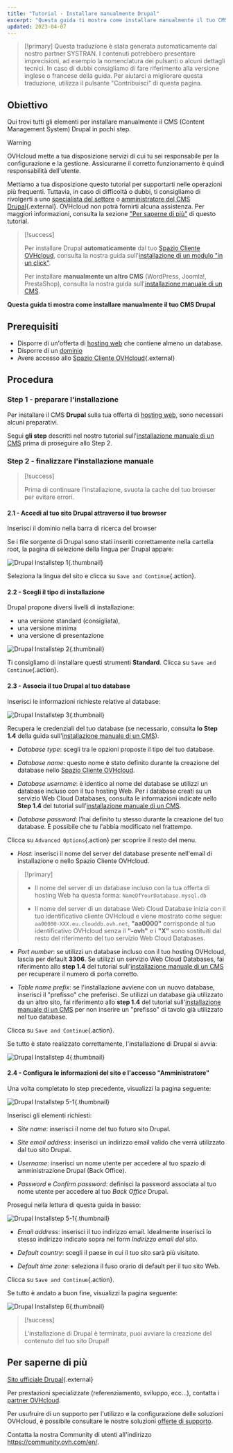 ```yaml
---
title: "Tutorial - Installare manualmente Drupal"
excerpt: "Questa guida ti mostra come installare manualmente il tuo CMS Drupal"
updated: 2023-04-07
---
```


> [!primary]
> Questa traduzione è stata generata automaticamente dal nostro partner SYSTRAN. I contenuti potrebbero presentare imprecisioni, ad esempio la nomenclatura dei pulsanti o alcuni dettagli tecnici. In caso di dubbi consigliamo di fare riferimento alla versione inglese o francese della guida. Per aiutarci a migliorare questa traduzione, utilizza il pulsante "Contribuisci" di questa pagina.
>
  
## Obiettivo

Qui trovi tutti gli elementi per installare manualmente il CMS (Content Management System) Drupal in pochi step.

> [!warning]
>
> OVHcloud mette a tua disposizione servizi di cui tu sei responsabile per la configurazione e la gestione. Assicurarne il corretto funzionamento è quindi responsabilità dell'utente.
> 
> Mettiamo a tua disposizione questo tutorial per supportarti nelle operazioni più frequenti. Tuttavia, in caso di difficoltà o dubbi, ti consigliamo di rivolgerti a uno [specialista del settore](partner.) o [amministratore del CMS Drupal](https://www.drupal.org/support){.external}. OVHcloud non potrà fornirti alcuna assistenza. Per maggiori informazioni, consulta la sezione ["Per saperne di più"](cms_manual_installation_drupal_#go-further.) di questo tutorial.
>

> [!success]
>
> Per installare Drupal **automaticamente** dal tuo [Spazio Cliente OVHcloud](manager.), consulta la nostra guida sull'[installazione di un modulo "in un click"](cms_install_1_click_modules1.).
>
> Per installare **manualmente un altro CMS** (WordPress, Joomla!, PrestaShop), consulta la nostra guida sull'[installazione manuale di un CMS](cms_manual_installation1.).
>

**Questa guida ti mostra come installare manualmente il tuo CMS Drupal**
  
## Prerequisiti

- Disporre di un'offerta di [hosting web](hosting.) che contiene almeno un database.
- Disporre di un [dominio](domains.)
- Avere accesso allo [Spazio Cliente OVHcloud](manager.){.external}
  
## Procedura

### Step 1 - preparare l'installazione <a name="step1"></a>

Per installare il CMS **Drupal** sulla tua offerta di [hosting web](hosting.), sono necessari alcuni preparativi.

Segui **gli step** descritti nel nostro tutorial sull'[installazione manuale di un CMS](cms_manual_installation1.) prima di proseguire allo Step 2.

### Step 2 - finalizzare l'installazione manuale <a name="step2"></a>

> [!success]
>
> Prima di continuare l'installazione, svuota la cache del tuo browser per evitare errori.
>

#### 2.1 - Accedi al tuo sito Drupal attraverso il tuo browser

Inserisci il dominio nella barra di ricerca del browser

Se i file sorgente di Drupal sono stati inseriti correttamente nella cartella root, la pagina di selezione della lingua per Drupal appare:

![Drupal Installstep 1](https://raw.githubusercontent.com/ovh/docs/develop/templates/external-elements/cms/drupal/install-language-1.png){.thumbnail}

Seleziona la lingua del sito e clicca su `Save and Continue`{.action}.

#### 2.2 - Scegli il tipo di installazione

Drupal propone diversi livelli di installazione:

- una versione standard (consigliata), 
- una versione minima
- una versione di presentazione 

![Drupal Installstep 2](https://raw.githubusercontent.com/ovh/docs/develop/templates/external-elements/cms/drupal/install-profil-2.png){.thumbnail}

Ti consigliamo di installare questi strumenti **Standard**. Clicca su `Save and Continue`{.action}.

#### 2.3 - Associa il tuo Drupal al tuo database

Inserisci le informazioni richieste relative al database:

![Drupal Installstep 3](https://raw.githubusercontent.com/ovh/docs/develop/templates/external-elements/cms/drupal/install-db-config-3.png){.thumbnail}

Recupera le credenziali del tuo database (se necessario, consulta **lo Step 1.4** della guida sull'[installazione manuale di un CMS](cms_manual_installation1.)).

- *Database type*: scegli tra le opzioni proposte il tipo del tuo database.

- *Database name*: questo nome è stato definito durante la creazione del database nello [Spazio Cliente OVHcloud](manager.).

- *Database username*: è identico al nome del database se utilizzi un database incluso con il tuo hosting Web. Per i database creati su un servizio Web Cloud Databases, consulta le informazioni indicate nello **Step 1.4** del tutorial sull'[installazione manuale di un CMS](cms_manual_installation1.).

- *Database password*: l'hai definito tu stesso durante la creazione del tuo database. È possibile che tu l'abbia modificato nel frattempo.

Clicca su `Advanced Options`{.action} per scoprire il resto del menu.

- *Host*: inserisci il nome del server del database presente nell'email di installazione o nello Spazio Cliente OVHcloud. 

> [!primary]
> 
> - Il nome del server di un database incluso con la tua offerta di hosting Web ha questa forma: `NameOfYourDatabase.mysql.db` 
>
> - Il nome del server di un database Web Cloud Database inizia con il tuo identificativo cliente OVHcloud e viene mostrato come segue: `aa00000-XXX.eu.clouddb.ovh.net`, **"aa0000"** corrisponde al tuo identificativo OVHcloud senza il **"-ovh"** e i **"X"** sono sostituiti dal resto del riferimento del tuo servizio Web Cloud Databases.
>

- *Port number*: se utilizzi un database incluso con il tuo hosting OVHcloud, lascia per default **3306**. Se utilizzi un servizio Web Cloud Databases, fai riferimento allo **step 1.4** del tutorial sull'[installazione manuale di un CMS](cms_manual_installation1.) per recuperare il numero di porta corretto.

- *Table name prefix*: se l'installazione avviene con un nuovo database, inserisci il "prefisso" che preferisci. Se utilizzi un database già utilizzato da un altro sito, fai riferimento allo **step 1.4** del tutorial sull'[installazione manuale di un CMS](cms_manual_installation1.) per non inserire un "prefisso" di tavolo già utilizzato nel tuo database.

Clicca su `Save and Continue`{.action}.

Se tutto è stato realizzato correttamente, l'installazione di Drupal si avvia:

![Drupal Installstep 4](https://raw.githubusercontent.com/ovh/docs/develop/templates/external-elements/cms/drupal/install-4.png){.thumbnail}

#### 2.4 - Configura le informazioni del sito e l'accesso "Amministratore"

Una volta completato lo step precedente, visualizzi la pagina seguente:

![Drupal Installstep 5-1](https://raw.githubusercontent.com/ovh/docs/develop/templates/external-elements/cms/drupal/install-configure-site-5-1.png){.thumbnail}

Inserisci gli elementi richiesti:

- *Site name*: inserisci il nome del tuo futuro sito Drupal.

- *Site email address*: inserisci un indirizzo email valido che verrà utilizzato dal tuo sito Drupal.

- *Username*: inserisci un nome utente per accedere al tuo spazio di amministrazione Drupal (Back Office).

- *Password* e *Confirm password*: definisci la password associata al tuo nome utente per accedere al tuo *Back Office* Drupal.

Prosegui nella lettura di questa guida in basso:

![Drupal Installstep 5-1](https://raw.githubusercontent.com/ovh/docs/develop/templates/external-elements/cms/drupal/install-configure-site-5-2.png){.thumbnail}

- *Email address*: inserisci il tuo indirizzo email. Idealmente inserisci lo stesso indirizzo indicato sopra nel form *Indirizzo email del sito*.

- *Default country*: scegli il paese in cui il tuo sito sarà più visitato.

- *Default time zone*: seleziona il fuso orario di default per il tuo sito Web.

Clicca su `Save and Continue`{.action}.

Se tutto è andato a buon fine, visualizzi la pagina seguente:

![Drupal Installstep 6](https://raw.githubusercontent.com/ovh/docs/develop/templates/external-elements/cms/drupal/install-ending-6.png){.thumbnail}

> [!success]
>
> L'installazione di Drupal è terminata, puoi avviare la creazione del contenuto del tuo sito Drupal!
>
  
## Per saperne di più <a name="go-further"></a>

[Sito ufficiale Drupal](https://www.drupal.org/){.external}
 
Per prestazioni specializzate (referenziamento, sviluppo, ecc...), contatta i [partner OVHcloud](partner.).
 
Per usufruire di un supporto per l'utilizzo e la configurazione delle soluzioni OVHcloud, è possibile consultare le nostre soluzioni [offerte di supporto](support.).
 
Contatta la nostra Community di utenti all'indirizzo <https://community.ovh.com/en/>.